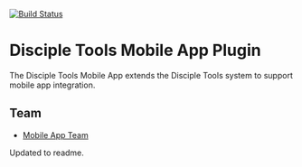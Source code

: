 [![Build Status](https://travis-ci.org/DiscipleTools/disciple-tools-mobile-app-plugin.svg?branch=master)](https://travis-ci.org/DiscipleTools/disciple-tools-mobile-app-plugin)

# Disciple Tools Mobile App Plugin
The Disciple Tools Mobile App extends the Disciple Tools system to support mobile app integration.

## Team
* [Mobile App Team](https://github.com/orgs/DiscipleTools/teams/mobile-app-lead-team)

Updated to readme.


